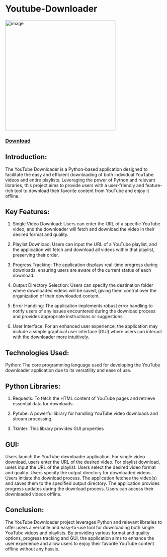# Youtube-Downloader

<img width="350" alt="image" src="https://github.com/AyushKumarBar/Youtube-Downloader/assets/95698835/f1c46b85-e395-4764-90e8-f70a1e4cf3e4">

### <a href="https://github.com/AyushKumarBar/Youtube-Downloader/releases/download/PlugAndPlay/YouTubeDownloader.exe">Download</a>





## Introduction:
The YouTube Downloader is a Python-based application designed to facilitate the easy and efficient downloading of both individual YouTube videos and entire playlists. 
Leveraging the power of Python and relevant libraries, this project aims to provide users with a user-friendly and feature-rich tool to download their favorite content from YouTube and enjoy it offline.

## Key Features:

1. Single Video Download: Users can enter the URL of a specific YouTube video, and the downloader will fetch and download the video in their desired format and quality.

2. Playlist Download: Users can input the URL of a YouTube playlist, and the application will fetch and download all videos within that playlist, preserving their order.

3. Progress Tracking: The application displays real-time progress during downloads, ensuring users are aware of the current status of each download.

4. Output Directory Selection: Users can specify the destination folder where downloaded videos will be saved, giving them control over the organization of their downloaded content.

5. Error Handling: The application implements robust error handling to notify users of any issues encountered during the download process and provides appropriate instructions or suggestions.

6. User Interface: For an enhanced user experience, the application may include a simple graphical user interface (GUI) where users can interact with the downloader more intuitively.

## Technologies Used:

Python: The core programming language used for developing the YouTube downloader application due to its versatility and ease of use.

## Python Libraries:

1. Requests: To fetch the HTML content of YouTube pages and retrieve essential data for downloads.

2. Pytube: A powerful library for handling YouTube video downloads and stream processing.
   
3. Tkinter: This library provides GUI properties 

## GUI:

Users launch the YouTube downloader application.
For single video download, users enter the URL of the desired video.
For playlist download, users input the URL of the playlist.
Users select the desired video format and quality.
Users specify the output directory for downloaded videos.
Users initiate the download process.
The application fetches the video(s) and saves them to the specified output directory.
The application provides progress updates during the download process.
Users can access their downloaded videos offline.

## Conclusion:
The YouTube Downloader project leverages Python and relevant libraries to offer users a versatile and easy-to-use tool for downloading both single YouTube videos and playlists. 
By providing various format and quality options, progress tracking and GUI, the application aims to enhance the user experience and allow users to enjoy their favorite YouTube content offline without any hassle.
